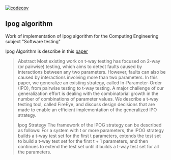 [![codecov](https://codecov.io/gh/balath/ipog-testing-algorithm/branch/master/graph/badge.svg?token=81V8EXIA17)](https://codecov.io/gh/balath/ipog-testing-algorithm)

## Ipog algorithm

Work of implementation of Ipog algorithm for the Computing Engineering subject "Software testing"

Ipog Algorithm is describe in this [paper](IPOG_A_general_strategy_for_T-way_software_testing.pdf)

>Abstract 
>Most existing work on t-way testing has focused on 2-way (or pairwise) testing, which aims to detect faults 
caused by interactions between any two parameters. However, faults can also be caused by interactions involving 
more than two parameters. In this paper, we generalize an existing strategy, called In-Parameter-Order
(IPO), from pairwise testing to t-way testing. A major challenge of our generalization effort
is dealing with the combinatorial growth in the number of combinations of parameter values. We describe a
t-way testing tool, called FireEye, and discuss design decisions that are made to enable an
efficient implementation of the generalized IPO strategy. 
>
>Ipog Strategy
>The framework of the IPOG strategy can be described as follows: For a system with t or more parameters, the
IPOG strategy builds a t-way test set for the first t parameters, extends the test set to build a t-way test
set for the first t + 1 parameters, and then continues to extend the test set until it builds a t-way test set for
all the parameters.